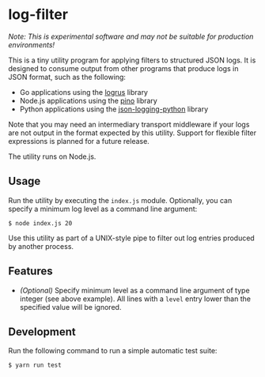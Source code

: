 # log-filter

_Note: This is experimental software and may not be suitable for production environments!_

This is a tiny utility program for applying filters to structured JSON logs. It is designed to consume output from other programs that produce logs in JSON format, such as the following:

-   Go applications using the [logrus](https://github.com/sirupsen/logrus) library
-   Node.js applications using the [pino](https://github.com/pinojs/pino) library
-   Python applications using the [json-logging-python](https://github.com/bobbui/json-logging-python) library

Note that you may need an intermediary transport middleware if your logs are not
output in the format expected by this utility. Support for flexible filter
expressions is planned for a future release.

The utility runs on Node.js.

## Usage

Run the utility by executing the `index.js` module. Optionally, you can specify a minimum log level as a command line argument:

```console
$ node index.js 20
```

Use this utility as part of a UNIX-style pipe to filter out log entries produced by another process.

## Features

-   _(Optional)_ Specify minimum level as a command line argument of type integer (see above example). All lines with a `level` entry lower than the specified value will be ignored.

## Development

Run the following command to run a simple automatic test suite:

```console
$ yarn run test
```
